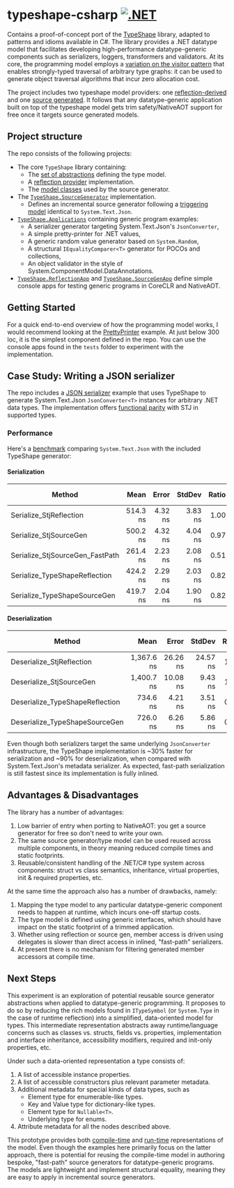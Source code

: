 # typeshape-csharp [![.NET](https://github.com/eiriktsarpalis/typeshape-csharp/actions/workflows/build.yml/badge.svg)](https://github.com/eiriktsarpalis/typeshape-csharp/actions/workflows/build.yml)

Contains a proof-of-concept port of the [TypeShape](https://github.com/eiriktsarpalis/TypeShape) library, adapted to patterns and idioms available in C#.
The library provides a .NET datatype model that facilitates developing high-performance datatype-generic components such as serializers, loggers, transformers and validators.
At its core, the programming model employs a [variation on the visitor pattern](https://www.microsoft.com/en-us/research/publication/generalized-algebraic-data-types-and-object-oriented-programming/) that enables strongly-typed traversal of arbitrary type graphs: it can be used to generate object traversal algorithms that incur zero allocation cost.

The project includes two typeshape model providers: one [reflection-derived](https://github.com/eiriktsarpalis/typeshape-csharp/tree/main/src/TypeShape/ReflectionProvider) and one [source generated](https://github.com/eiriktsarpalis/typeshape-csharp/tree/main/src/TypeShape.SourceGenerator).
It follows that any datatype-generic application built on top of the typeshape model gets trim safety/NativeAOT support for free once it targets source generated models.

## Project structure

The repo consists of the following projects:

* The core `TypeShape` library containing:
  * The [set of abstractions](https://github.com/eiriktsarpalis/typeshape-csharp/tree/main/src/TypeShape/Abstractions) defining the type model.
  * A [reflection provider](https://github.com/eiriktsarpalis/typeshape-csharp/tree/main/src/TypeShape/ReflectionProvider) implementation.
  * The [model classes](https://github.com/eiriktsarpalis/typeshape-csharp/tree/main/src/TypeShape/SourceGenModel) used by the source generator.
* The [`TypeShape.SourceGenerator`](https://github.com/eiriktsarpalis/typeshape-csharp/tree/main/src/TypeShape.SourceGenerator) implementation.
  * Defines an incremental source generator following a [triggering model](https://github.com/eiriktsarpalis/typeshape-csharp/blob/7f517209fd34cf80b5ba83b21306c6e8bf836ae9/tests/TypeShape.SourceGenApp/Program.cs#L38-L41) identical to `System.Text.Json`.
* [`TypeShape.Applications`](https://github.com/eiriktsarpalis/typeshape-csharp/tree/main/src/TypeShape.Applications) containing generic program examples:
  * A serializer generator targeting System.Text.Json's `JsonConverter`,
  * A simple pretty-printer for .NET values,
  * A generic random value generator based on `System.Random`,
  * A structural `IEqualityComparer<T>` generator for POCOs and collections,
  * An object validator in the style of System.ComponentModel.DataAnnotations.
* [`TypeShape.ReflectionApp`](https://github.com/eiriktsarpalis/typeshape-csharp/tree/main/tests/TypeShape.ReflectionApp) and [`TypeShape.SourceGenApp`](https://github.com/eiriktsarpalis/typeshape-csharp/tree/main/tests/TypeShape.SourceGenApp) define simple console apps for testing generic programs in CoreCLR and NativeAOT.

## Getting Started

For a quick end-to-end overview of how the programming model works, I would recommend looking at the [PrettyPrinter](https://github.com/eiriktsarpalis/typeshape-csharp/tree/main/src/TypeShape.Applications/PrettyPrinter) example. At just below 300 loc, it is the simplest component defined in the repo. You can use the console apps found in the `tests` folder to experiment with the implementation.

## Case Study: Writing a JSON serializer

The repo includes a [JSON serializer](https://github.com/eiriktsarpalis/typeshape-csharp/tree/main/src/TypeShape.Applications/JsonSerializer) example that uses TypeShape to generate System.Text.Json `JsonConverter<T>` instances for arbitrary .NET data types. The implementation offers [functional parity](https://github.com/eiriktsarpalis/typeshape-csharp/blob/main/tests/TypeShape.Tests/JsonTests.cs) with STJ in supported types.

### Performance

Here's a [benchmark](https://github.com/eiriktsarpalis/typeshape-csharp/blob/main/tests/TypeShape.Benchmarks/JsonBenchmark.cs) comparing `System.Text.Json` with the included TypeShape generator:

#### Serialization

|                          Method |     Mean |   Error |  StdDev | Ratio |   Gen0 | Allocated | Alloc Ratio |
|-------------------------------- |---------:|--------:|--------:|------:|-------:|----------:|------------:|
|         Serialize_StjReflection | 514.3 ns | 4.32 ns | 3.83 ns |  1.00 | 0.0381 |     488 B |        1.00 |
|          Serialize_StjSourceGen | 500.2 ns | 4.32 ns | 4.04 ns |  0.97 | 0.0381 |     488 B |        1.00 |
| Serialize_StjSourceGen_FastPath | 261.4 ns | 2.23 ns | 2.08 ns |  0.51 | 0.0138 |     176 B |        0.36 |
|   Serialize_TypeShapeReflection | 424.2 ns | 2.29 ns | 2.03 ns |  0.82 | 0.0215 |     272 B |        0.56 |
|    Serialize_TypeShapeSourceGen | 419.7 ns | 2.04 ns | 1.90 ns |  0.82 | 0.0215 |     272 B |        0.56 |

#### Deserialization

|                          Method |       Mean |    Error |   StdDev | Ratio | RatioSD |   Gen0 | Allocated | Alloc Ratio |
|-------------------------------- |-----------:|---------:|---------:|------:|--------:|-------:|----------:|------------:|
|       Deserialize_StjReflection | 1,367.6 ns | 26.26 ns | 24.57 ns |  1.00 |    0.00 | 0.0782 |     992 B |        1.00 |
|        Deserialize_StjSourceGen | 1,400.7 ns | 10.08 ns |  9.43 ns |  1.02 |    0.02 | 0.0763 |     968 B |        0.98 |
| Deserialize_TypeShapeReflection |   734.6 ns |  4.21 ns |  3.51 ns |  0.53 |    0.01 | 0.0343 |     440 B |        0.44 |
|  Deserialize_TypeShapeSourceGen |   726.0 ns |  6.26 ns |  5.86 ns |  0.53 |    0.01 | 0.0343 |     440 B |        0.44 |

Even though both serializers target the same underlying `JsonConverter` infrastructure, the TypeShape implementation is ~30% faster for serialization and ~90% for deserialization,
when compared with System.Text.Json's metadata serializer. As expected, fast-path serialization is still fastest since its implementation is fully inlined.

## Advantages & Disadvantages

The library has a number of advantages:

1. Low barrier of entry when porting to NativeAOT: you get a source generator for free so don't need to write your own.
2. The same source generator/type model can be used reused across multiple components, in theory meaning reduced compile times and static footprints.
3. Reusable/consistent handling of the .NET/C# type system across components: struct vs class semantics, inheritance, virtual properties, init & required properties, etc.

At the same time the approach also has a number of drawbacks, namely:

1. Mapping the type model to any particular datatype-generic component needs to happen at runtime, which incurs one-off startup costs.
2. The type model is defined using generic interfaces, which should have impact on the static footprint of a trimmed application.
3. Whether using reflection or source gen, member access is driven using delegates is slower than direct access in inlined, "fast-path" serializers.
4. At present there is no mechanism for filtering generated member accessors at compile time.

## Next Steps

This experiment is an exploration of potential reusable source generator abstractions when applied to datatype-generic programming. It proposes to do so by reducing the rich models found in `ITypeSymbol` (or `System.Type` in the case of runtime reflection) into a simplified, data-oriented model for types. This intermediate representation abstracts away runtime/language concerns such as classes vs. structs, fields vs. properties, implementation and interface inheritance, accessibility modifiers, required and init-only properties, etc.

Under such a data-oriented representation a type consists of:

1. A list of accessible instance properties.
2. A list of accessible constructors plus relevant parameter metadata.
3. Additional metadata for special kinds of data types, such as
    * Element type for enumerable-like types.
    * Key and Value type for dictionary-like types.
    * Element type for `Nullable<T>`.
    * Underlying type for enums.
4. Attribute metadata for all the nodes described above.

This prototype provides both [compile-time](https://github.com/eiriktsarpalis/typeshape-csharp/tree/main/src/TypeShape.SourceGenerator/Model) and [run-time](https://github.com/eiriktsarpalis/typeshape-csharp/tree/main/src/TypeShape/Abstractions) representations of the model. Even though the examples here primarily focus on the latter approach, there is potential for reusing the compile-time model in authoring bespoke, "fast-path" source generators for datatype-generic programs. The models are lightweight and implement structural equality, meaning they are easy to apply in incremental source generators.
